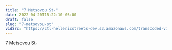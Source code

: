 ```yaml
---
title: "7 Metsovou St-"
date: 2022-04-20T15:22:10-05:00
draft: false
slug: "7-metsovou-st"
vidSrc: "https://ctl-hellenicstreets-dev.s3.amazonaws.com/transcoded-videos/7%20Metsovou%20St-.mp4"
---
```


7 Metsovou St-
